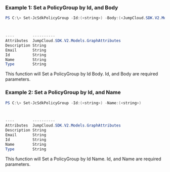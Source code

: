 ### Example 1: Set a PolicyGroup by Id, and Body
```powershell
PS C:\> Set-JcSdkPolicyGroup -Id:(<string>) -Body:(<JumpCloud.SDK.V2.Models.PolicyGroupData>)



----        ----------
Attributes  JumpCloud.SDK.V2.Models.GraphAttributes
Description String
Email       String
Id          String
Name        String
Type        String


```

This function will Set a PolicyGroup by Id Body. Id, and Body are required parameters.

### Example 2: Set a PolicyGroup by Id, and Name
```powershell
PS C:\> Set-JcSdkPolicyGroup -Id:(<string>) -Name:(<string>)



----        ----------
Attributes  JumpCloud.SDK.V2.Models.GraphAttributes
Description String
Email       String
Id          String
Name        String
Type        String


```

This function will Set a PolicyGroup by Id Name. Id, and Name are required parameters.

